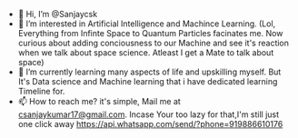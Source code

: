 - 👋 Hi, I’m @Sanjaycsk
- 👀 I’m interested in Artificial Intelligence and Machince Learning. (Lol, Everything from Infinte Space to Quantum Particles facinates me. 
      Now curious about adding conciousness to our Machine and see it's reaction when we talk about space science. Atleast I get a Mate to talk about space) 
- 🌱 I’m currently learning many aspects of life and upskilling myself. But It's Data science and Machine learning that i have dedicated learning Timeline for. 
- 📫 How to reach me? it's simple, Mail me at csanjaykumar17@gmail.com. Incase Your too lazy for that,I'm still just one click away https://api.whatsapp.com/send/?phone=919886610176

<!---
Sanjaycsk/Sanjaycsk is a ✨ special ✨ repository because its `README.md` (this file) appears on your GitHub profile.
You can click the Preview link to take a look at your changes.
--->
